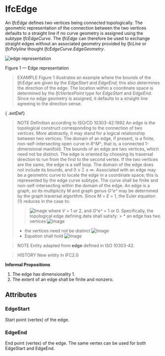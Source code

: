 # IfcEdge

An _IfcEdge_ defines two vertices being connected topologically. The geometric representation of the connection between the two vertices defaults to a straight line if no curve geometry is assigned using the subtype _IfcEdgeCurve_. The _IfcEdge_ can therefore be used to exchange straight edges without an associated geometry provided by _IfcLine_ or _IfcPolyline_ thought _IfcEdgeCurve.EdgeGeometry_.
<!-- end of short definition -->

![edge representation](../../../../figures/ifcedge.png)

Figure 1 — Edge representation

> EXAMPLE Figure 1 illustrates an example where the bounds of the <em>IfcEdge</em> are given by the <em>EdgeStart</em> and <em>EdgeEnd</em>; this also determines the direction of the edge. The location within a coordinate space is determined by the <em>IfcVertexPoint</em> type for <em>EdgeStart</em> and <em>EdgeEnd</em>. Since no edge geometry is assigned, it defaults to a straight line agreeing to the direction sense.

{ .extDef}
> NOTE Definition according to ISO/CD 10303-42:1992
> An edge is the topological construct corresponding to the connection of two vertices. More abstractly, it may stand for a logical relationship between two vertices. The domain of an edge, if present, is a finite, non-self-intersecting open curve in _R^M^_, that is, a connected 1-dimensional manifold. The bounds of an edge are two vertices, which need not be distinct. The edge is oriented by choosing its traversal direction to run from the first to the second vertex. If the two vertices are the same, the edge is a self loop. The domain of the edge does not include its bounds, and 0 ≤ Ξ ≤ ∞. Associated with an edge may be a geometric curve to locate the edge in a coordinate space; this is represented by the edge curve subtype. The curve shall be finite and non-self-intersecting within the domain of the edge. An edge is a graph, so its multiplicity M and graph genus _G^e^_ may be determined by the graph traversal algorithm. Since _M_ = _E_ = 1, the Euler equation (1) reduces in the case to:
>> ![Image](../../../../figures/ifcedge-math1.gif)
> where _V_ = 1 or 2, and _G^e^_ = 1 or 0. Specifically, the topological edge defining data shall satisfy: > * an edge has two vertices  ![Image](../../../../figures/ifcedge-math2.gif)
> * the vertices need not be distinct  ![Image](../../../../figures/ifcedge-math3.gif)
> * Equation shall hold  ![Image](../../../../figures/ifcedge-math4.gif)

> NOTE Entity adapted from **edge** defined in ISO 10303-42.

> HISTORY New entity in IFC2.0

**Informal Propositions**

1. The edge has dimensionality 1.
2. The extent of an edge shall be finite and nonzero.

## Attributes

### EdgeStart
Start point (vertex) of the edge.

### EdgeEnd
End point (vertex) of the edge. The same vertex can be used for both EdgeStart and EdgeEnd.
